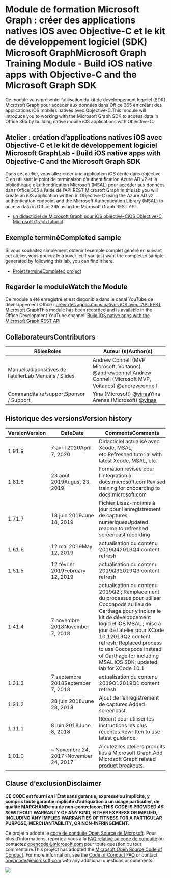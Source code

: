 # <a name="microsoft-graph-training-module---build-ios-native-apps-with-objective-c-and-the-microsoft-graph-sdk"></a><span data-ttu-id="2452e-101">Module de formation Microsoft Graph : créer des applications natives iOS avec Objective-C et le kit de développement logiciel (SDK) Microsoft Graph</span><span class="sxs-lookup"><span data-stu-id="2452e-101">Microsoft Graph Training Module - Build iOS native apps with Objective-C and the Microsoft Graph SDK</span></span>

<span data-ttu-id="2452e-102">Ce module vous présente l’utilisation du kit de développement logiciel (SDK) Microsoft Graph pour accéder aux données dans Office 365 en créant des applications iOS mobiles natives avec Objective-C.</span><span class="sxs-lookup"><span data-stu-id="2452e-102">This module will introduce you to working with the Microsoft Graph SDK to access data in Office 365 by building native mobile iOS applications with Objective-C.</span></span>

## <a name="lab---build-ios-native-apps-with-objective-c-and-the-microsoft-graph-sdk"></a><span data-ttu-id="2452e-103">Atelier : création d’applications natives iOS avec Objective-C et le kit de développement logiciel Microsoft Graph</span><span class="sxs-lookup"><span data-stu-id="2452e-103">Lab - Build iOS native apps with Objective-C and the Microsoft Graph SDK</span></span>

<span data-ttu-id="2452e-104">Dans cet atelier, vous allez créer une application iOS écrite dans objective-C en utilisant le point de terminaison d’authentification Azure AD v2 et la bibliothèque d’authentification Microsoft (MSAL) pour accéder aux données dans Office 365 à l’aide de l’API REST Microsoft Graph.</span><span class="sxs-lookup"><span data-stu-id="2452e-104">In this lab you will create an iOS application written in Objective-C using the Azure AD v2 authentication endpoint and the Microsoft Authentication Library (MSAL) to access data in Office 365 using the Microsoft Graph REST API.</span></span>

- [<span data-ttu-id="2452e-105">un didacticiel de Microsoft Graph pour iOS objective-C</span><span class="sxs-lookup"><span data-stu-id="2452e-105">iOS Objective-C Microsoft Graph tutorial</span></span>](https://docs.microsoft.com/graph/tutorials/ios-objectivec)

## <a name="completed-sample"></a><span data-ttu-id="2452e-106">Exemple terminé</span><span class="sxs-lookup"><span data-stu-id="2452e-106">Completed sample</span></span>

<span data-ttu-id="2452e-107">Si vous souhaitez simplement obtenir l’exemple complet généré en suivant cet atelier, vous pouvez le trouver ici.</span><span class="sxs-lookup"><span data-stu-id="2452e-107">If you just want the completed sample generated by following this lab, you can find it here.</span></span>

- [<span data-ttu-id="2452e-108">Projet terminé</span><span class="sxs-lookup"><span data-stu-id="2452e-108">Completed project</span></span>](demo)

## <a name="watch-the-module"></a><span data-ttu-id="2452e-109">Regarder le module</span><span class="sxs-lookup"><span data-stu-id="2452e-109">Watch the Module</span></span>

<span data-ttu-id="2452e-110">Ce module a été enregistré et est disponible dans le canal YouTube de développement Office : [créer des applications natives iOS avec l’API REST Microsoft Graph](https://youtu.be/Gg8Qy1Dqyzw)</span><span class="sxs-lookup"><span data-stu-id="2452e-110">This module has been recorded and is available in the Office Development YouTube channel: [Build iOS native apps with the Microsoft Graph REST API](https://youtu.be/Gg8Qy1Dqyzw)</span></span>

## <a name="contributors"></a><span data-ttu-id="2452e-111">Collaborateurs</span><span class="sxs-lookup"><span data-stu-id="2452e-111">Contributors</span></span>

|        <span data-ttu-id="2452e-112">Rôles</span><span class="sxs-lookup"><span data-stu-id="2452e-112">Roles</span></span>         |                                       <span data-ttu-id="2452e-113">Auteur (s)</span><span class="sxs-lookup"><span data-stu-id="2452e-113">Author(s)</span></span>                                       |
| -------------------- | ------------------------------------------------------------------------------------- |
| <span data-ttu-id="2452e-114">Manuels/diapositives de l’atelier</span><span class="sxs-lookup"><span data-stu-id="2452e-114">Lab Manuals / Slides</span></span> | <span data-ttu-id="2452e-115">Andrew Connell (MVP Microsoft, Voitanos) [@andrewconnell](//github.com/andrewconnell)</span><span class="sxs-lookup"><span data-stu-id="2452e-115">Andrew Connell (Microsoft MVP, Voitanos) [@andrewconnell](//github.com/andrewconnell)</span></span> |
| <span data-ttu-id="2452e-116">Commanditaire/support</span><span class="sxs-lookup"><span data-stu-id="2452e-116">Sponsor / Support</span></span>    | <span data-ttu-id="2452e-117">Yina (Microsoft) [@yinaa](//github.com/yinaa)</span><span class="sxs-lookup"><span data-stu-id="2452e-117">Yina Arenas (Microsoft) [@yinaa](//github.com/yinaa)</span></span>                                  |

## <a name="version-history"></a><span data-ttu-id="2452e-118">Historique des versions</span><span class="sxs-lookup"><span data-stu-id="2452e-118">Version history</span></span>

| <span data-ttu-id="2452e-119">Version</span><span class="sxs-lookup"><span data-stu-id="2452e-119">Version</span></span> |        <span data-ttu-id="2452e-120">Date</span><span class="sxs-lookup"><span data-stu-id="2452e-120">Date</span></span>        |                                                               <span data-ttu-id="2452e-121">Comments</span><span class="sxs-lookup"><span data-stu-id="2452e-121">Comments</span></span>                                                               |
| ------- | ------------------ | ------------------------------------------------------------------------------------------------------------------------------------ |
| <span data-ttu-id="2452e-122">1.9</span><span class="sxs-lookup"><span data-stu-id="2452e-122">1.9</span></span>     | <span data-ttu-id="2452e-123">7 avril 2020</span><span class="sxs-lookup"><span data-stu-id="2452e-123">April 7, 2020</span></span>      | <span data-ttu-id="2452e-124">Didacticiel actualisé avec Xcode, MSAL, etc.</span><span class="sxs-lookup"><span data-stu-id="2452e-124">Refreshed tutorial with latest Xcode, MSAL, etc.</span></span>                                                                                     |
| <span data-ttu-id="2452e-125">1.8</span><span class="sxs-lookup"><span data-stu-id="2452e-125">1.8</span></span>     | <span data-ttu-id="2452e-126">23 août 2019</span><span class="sxs-lookup"><span data-stu-id="2452e-126">August 23, 2019</span></span>    | <span data-ttu-id="2452e-127">Formation révisée pour l’intégration à docs.microsoft.com</span><span class="sxs-lookup"><span data-stu-id="2452e-127">Revised training for onboarding to docs.microsoft.com</span></span>                                                                                |
| <span data-ttu-id="2452e-128">1.7</span><span class="sxs-lookup"><span data-stu-id="2452e-128">1.7</span></span>     | <span data-ttu-id="2452e-129">18 juin 2019</span><span class="sxs-lookup"><span data-stu-id="2452e-129">June 18, 2019</span></span>      | <span data-ttu-id="2452e-130">Fichier Lisez-moi mis à jour pour l’enregistrement de captures numériques</span><span class="sxs-lookup"><span data-stu-id="2452e-130">Updated readme to refreshed screencast recording</span></span>                                                                                     |
| <span data-ttu-id="2452e-131">1.6</span><span class="sxs-lookup"><span data-stu-id="2452e-131">1.6</span></span>     | <span data-ttu-id="2452e-132">12 mai 2019</span><span class="sxs-lookup"><span data-stu-id="2452e-132">May 12, 2019</span></span>       | <span data-ttu-id="2452e-133">actualisation du contenu 2019Q4</span><span class="sxs-lookup"><span data-stu-id="2452e-133">2019Q4 content refresh</span></span>                                                                                                               |
| <span data-ttu-id="2452e-134">1,5</span><span class="sxs-lookup"><span data-stu-id="2452e-134">1.5</span></span>     | <span data-ttu-id="2452e-135">12 février 2019</span><span class="sxs-lookup"><span data-stu-id="2452e-135">February 12, 2019</span></span>  | <span data-ttu-id="2452e-136">actualisation du contenu 2019Q3</span><span class="sxs-lookup"><span data-stu-id="2452e-136">2019Q3 content refresh</span></span>                                                                                                               |
| <span data-ttu-id="2452e-137">1.4</span><span class="sxs-lookup"><span data-stu-id="2452e-137">1.4</span></span>     | <span data-ttu-id="2452e-138">7 novembre 2018</span><span class="sxs-lookup"><span data-stu-id="2452e-138">November 7, 2018</span></span>   | <span data-ttu-id="2452e-139">actualisation du contenu 2019Q2 ; Remplacement du processus pour utiliser Cocoapods au lieu de Carthage pour y inclure le kit de développement logiciel iOS MSAL ; mise à jour de l’atelier pour XCode 10,1</span><span class="sxs-lookup"><span data-stu-id="2452e-139">2019Q2 content refresh; Replaced process to use Cocoapods instead of Carthage for including MSAL iOS SDK; updated lab for XCode 10.1</span></span> |
| <span data-ttu-id="2452e-140">1.3</span><span class="sxs-lookup"><span data-stu-id="2452e-140">1.3</span></span>     | <span data-ttu-id="2452e-141">7 septembre 2018</span><span class="sxs-lookup"><span data-stu-id="2452e-141">September 7, 2018</span></span>  | <span data-ttu-id="2452e-142">actualisation du contenu 2019Q1</span><span class="sxs-lookup"><span data-stu-id="2452e-142">2019Q1 content refresh</span></span>                                                                                                               |
| <span data-ttu-id="2452e-143">1.2</span><span class="sxs-lookup"><span data-stu-id="2452e-143">1.2</span></span>     | <span data-ttu-id="2452e-144">28 juin 2018</span><span class="sxs-lookup"><span data-stu-id="2452e-144">June 28, 2018</span></span>      | <span data-ttu-id="2452e-145">Ajout de l’enregistrement de captures.</span><span class="sxs-lookup"><span data-stu-id="2452e-145">Added screencast.</span></span>                                                                                                                    |
| <span data-ttu-id="2452e-146">1.1</span><span class="sxs-lookup"><span data-stu-id="2452e-146">1.1</span></span>     | <span data-ttu-id="2452e-147">8 juin 2018</span><span class="sxs-lookup"><span data-stu-id="2452e-147">June 8, 2018</span></span>       | <span data-ttu-id="2452e-148">Réécrit pour utiliser les instructions les plus récentes.</span><span class="sxs-lookup"><span data-stu-id="2452e-148">Rewritten to use latest guidance.</span></span>                                                                                                    |
| <span data-ttu-id="2452e-149">1.0</span><span class="sxs-lookup"><span data-stu-id="2452e-149">1.0</span></span>     | <span data-ttu-id="2452e-150">~ Novembre 24, 2017</span><span class="sxs-lookup"><span data-stu-id="2452e-150">~November 24, 2017</span></span> | <span data-ttu-id="2452e-151">Ajoutez les ateliers produits liés à Microsoft Graph.</span><span class="sxs-lookup"><span data-stu-id="2452e-151">Add Microsoft Graph related product breakouts.</span></span>                                                                                       |

## <a name="disclaimer"></a><span data-ttu-id="2452e-152">Clause d’exclusion</span><span class="sxs-lookup"><span data-stu-id="2452e-152">Disclaimer</span></span>

<span data-ttu-id="2452e-153">**CE CODE est fourni _en_ l’État sans garantie, expresse ou implicite, y compris toute garantie implicite d’adéquation à un usage particulier, de qualité MARCHANDe ou de non-contrefaçon.**</span><span class="sxs-lookup"><span data-stu-id="2452e-153">**THIS CODE IS PROVIDED _AS IS_ WITHOUT WARRANTY OF ANY KIND, EITHER EXPRESS OR IMPLIED, INCLUDING ANY IMPLIED WARRANTIES OF FITNESS FOR A PARTICULAR PURPOSE, MERCHANTABILITY, OR NON-INFRINGEMENT.**</span></span>

<span data-ttu-id="2452e-p101">Ce projet a adopté le [code de conduite Open Source de Microsoft](https://opensource.microsoft.com/codeofconduct/). Pour plus d’informations, reportez-vous à la [FAQ relative au code de conduite](https://opensource.microsoft.com/codeofconduct/faq/) ou contactez [opencode@microsoft.com](mailto:opencode@microsoft.com) pour toute question ou tout commentaire.</span><span class="sxs-lookup"><span data-stu-id="2452e-p101">This project has adopted the [Microsoft Open Source Code of Conduct](https://opensource.microsoft.com/codeofconduct/). For more information, see the [Code of Conduct FAQ](https://opensource.microsoft.com/codeofconduct/faq/) or contact [opencode@microsoft.com](mailto:opencode@microsoft.com) with any additional questions or comments.</span></span>

<img src="https://telemetry.sharepointpnp.com/msgraph-training-ios-objectivec" />
